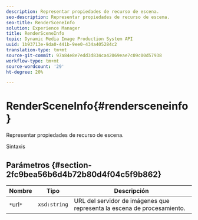 ```yaml
---
description: Representar propiedades de recurso de escena.
seo-description: Representar propiedades de recurso de escena.
seo-title: RenderSceneInfo
solution: Experience Manager
title: RenderSceneInfo
topic: Dynamic Media Image Production System API
uuid: 1b93713e-9da0-441b-9ee0-434a405284c2
translation-type: tm+mt
source-git-commit: 97a84e8e7edd3d834ca42069eae7c09c00d57938
workflow-type: tm+mt
source-wordcount: '29'
ht-degree: 20%

---
```



# RenderSceneInfo{#rendersceneinfo}

Representar propiedades de recurso de escena.

Sintaxis

## Parámetros {#section-2fc9bea56b6d4b72b80d4f04c5f9b862}

| Nombre | Tipo | Descripción |
|---|---|---|
| `*`url`*` | `xsd:string` | URL del servidor de imágenes que representa la escena de procesamiento. |

